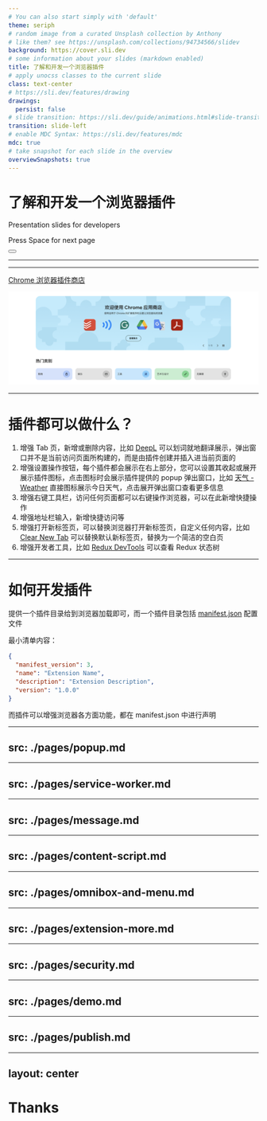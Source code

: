 ```yaml
---
# You can also start simply with 'default'
theme: seriph
# random image from a curated Unsplash collection by Anthony
# like them? see https://unsplash.com/collections/94734566/slidev
background: https://cover.sli.dev
# some information about your slides (markdown enabled)
title: 了解和开发一个浏览器插件
# apply unocss classes to the current slide
class: text-center
# https://sli.dev/features/drawing
drawings:
  persist: false
# slide transition: https://sli.dev/guide/animations.html#slide-transitions
transition: slide-left
# enable MDC Syntax: https://sli.dev/features/mdc
mdc: true
# take snapshot for each slide in the overview
overviewSnapshots: true
---
```


# 了解和开发一个浏览器插件

Presentation slides for developers

<div class="pt-12">
  <span @click="$slidev.nav.next" class="px-2 py-1 rounded cursor-pointer" hover="bg-white bg-opacity-10">
    Press Space for next page <carbon:arrow-right class="inline"/>
  </span>
</div>

<div class="abs-br m-6 flex gap-2">
  <button @click="$slidev.nav.openInEditor()" title="Open in Editor" class="text-xl slidev-icon-btn opacity-50 !border-none !hover:text-white">
    <carbon:edit />
  </button>
  <a href="https://github.com/slidevjs/slidev" target="_blank" alt="GitHub" title="Open in GitHub"
    class="text-xl slidev-icon-btn opacity-50 !border-none !hover:text-white">
    <carbon-logo-github />
  </a>
</div>

<!--
The last comment block of each slide will be treated as slide notes. It will be visible and editable in Presenter Mode along with the slide. [Read more in the docs](https://sli.dev/guide/syntax.html#notes)
-->

---

<Toc columns="2" />

---

[Chrome 浏览器插件商店](https://chromewebstore.google.com)

![store](./assets/store.png)

---

# 插件都可以做什么？

1. 增强 Tab 页，新增或删除内容，比如 [DeepL](https://chromewebstore.google.com/detail/deepl%EF%BC%9A%E4%BA%BA%E5%B7%A5%E6%99%BA%E8%83%BD%E7%BF%BB%E8%AF%91%E5%99%A8%E5%92%8C%E5%86%99%E4%BD%9C%E5%8A%A9%E6%89%8B/cofdbpoegempjloogbagkncekinflcnj) 可以划词就地翻译展示，弹出窗口并不是当前访问页面所构建的，而是由插件创建并插入进当前页面的
2. 增强设置操作按钮，每个插件都会展示在右上部分，您可以设置其收起或展开展示插件图标，点击图标时会展示插件提供的 popup 弹出窗口，比如 [天气 - Weather](https://chromewebstore.google.com/detail/%E5%A4%A9%E6%B0%94-weather/ibieofighcnndjcjchdahdiacjpmkhgf) 直接图标展示今日天气，点击展开弹出窗口查看更多信息
3. 增强右键工具栏，访问任何页面都可以右键操作浏览器，可以在此新增快捷操作
4. 增强地址栏输入，新增快捷访问等
5. 增强打开新标签页，可以替换浏览器打开新标签页，自定义任何内容，比如 [Clear New Tab](https://chromewebstore.google.com/detail/clear-new-tab/felphkbfjadmcejnibcmcncimlappdde) 可以替换默认新标签页，替换为一个简洁的空白页
6. 增强开发者工具，比如 [Redux DevTools](https://chromewebstore.google.com/detail/redux-devtools/lmhkpmbekcpmknklioeibfkpmmfibljd) 可以查看 Redux 状态树

---

# 如何开发插件

提供一个插件目录给到浏览器加载即可，而一个插件目录包括 [manifest.json](https://developer.chrome.com/docs/extensions/reference/manifest) 配置文件

最小清单内容：

```json
{
  "manifest_version": 3,
  "name": "Extension Name",
  "description": "Extension Description",
  "version": "1.0.0"
}
```

而插件可以增强浏览器各方面功能，都在 manifest.json 中进行声明

---
src: ./pages/popup.md
---

---
src: ./pages/service-worker.md
---

---
src: ./pages/message.md
---

---
src: ./pages/content-script.md
---

---
src: ./pages/omnibox-and-menu.md
---

---
src: ./pages/extension-more.md
---

---
src: ./pages/security.md
---

---
src: ./pages/demo.md
---

---
src: ./pages/publish.md
---

---
layout: center
---

# Thanks
